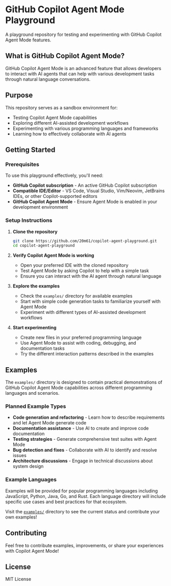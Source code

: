# GitHub Copilot Agent Mode Playground

A playground repository for testing and experimenting with GitHub Copilot Agent Mode features.

## What is GitHub Copilot Agent Mode?

GitHub Copilot Agent Mode is an advanced feature that allows developers to interact with AI agents that can help with various development tasks through natural language conversations.

## Purpose

This repository serves as a sandbox environment for:

- Testing Copilot Agent Mode capabilities
- Exploring different AI-assisted development workflows
- Experimenting with various programming languages and frameworks
- Learning how to effectively collaborate with AI agents

## Getting Started

### Prerequisites

To use this playground effectively, you'll need:

- **GitHub Copilot subscription** - An active GitHub Copilot subscription
- **Compatible IDE/Editor** - VS Code, Visual Studio, Vim/Neovim, JetBrains IDEs, or other Copilot-supported editors
- **GitHub Copilot Agent Mode** - Ensure Agent Mode is enabled in your development environment

### Setup Instructions

1. **Clone the repository**
   ```bash
   git clone https://github.com/20m61/copilot-agent-playground.git
   cd copilot-agent-playground
   ```

2. **Verify Copilot Agent Mode is working**
   - Open your preferred IDE with the cloned repository
   - Test Agent Mode by asking Copilot to help with a simple task
   - Ensure you can interact with the AI agent through natural language

3. **Explore the examples**
   - Check the `examples/` directory for available examples
   - Start with simple code generation tasks to familiarize yourself with Agent Mode
   - Experiment with different types of AI-assisted development workflows

4. **Start experimenting**
   - Create new files in your preferred programming language
   - Use Agent Mode to assist with coding, debugging, and documentation tasks
   - Try the different interaction patterns described in the examples

## Examples

The `examples/` directory is designed to contain practical demonstrations of GitHub Copilot Agent Mode capabilities across different programming languages and scenarios.

### Planned Example Types

- **Code generation and refactoring** - Learn how to describe requirements and let Agent Mode generate code
- **Documentation assistance** - Use AI to create and improve code documentation
- **Testing strategies** - Generate comprehensive test suites with Agent Mode
- **Bug detection and fixes** - Collaborate with AI to identify and resolve issues
- **Architecture discussions** - Engage in technical discussions about system design

### Example Languages

Examples will be provided for popular programming languages including JavaScript, Python, Java, Go, and Rust. Each language directory will include specific use cases and best practices for that ecosystem.

Visit the [`examples/`](./examples/) directory to see the current status and contribute your own examples!

## Contributing

Feel free to contribute examples, improvements, or share your experiences with Copilot Agent Mode!

## License

MIT License